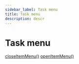 ```yaml
---
sidebar_label: Task menu
title: Task menu
description: descr
---
```


# Task menu


[closeItemMenu()](../../api/methods/closeitemmenu_method/)
[openItemMenu()](../../api/methods/openitemmenu_method/)